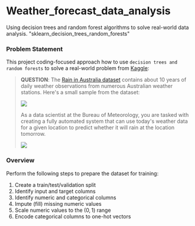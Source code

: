 # Weather_forecast_data_analysis
Using decision trees and random forest algorithms to solve real-world data analysis. "sklearn_decision_trees_random_forests"

### Problem Statement

This project coding-focused approach how to use `decision trees and random forests` to solve a real-world problem from [Kaggle](https://kaggle.com/datasets):

> **QUESTION**: The [Rain in Australia dataset](https://kaggle.com/jsphyg/weather-dataset-rattle-package) contains about 10 years of daily weather observations from numerous Australian weather stations. Here's a small sample from the dataset:
> 
> ![](https://i.imgur.com/5QNJvir.png)
>
> As a data scientist at the Bureau of Meteorology, you are tasked with creating a fully automated system that can use today's weather data for a given location to predict whether it will rain at the location tomorrow. 
>
>
> ![](https://i.imgur.com/KWfcpcO.png)

### Overview 

Perform the following steps to prepare the dataset for training:

1. Create a train/test/validation split
2. Identify input and target columns
3. Identify numeric and categorical columns
4. Impute (fill) missing numeric values
5. Scale numeric values to the $(0, 1)$ range
6. Encode categorical columns to one-hot vectors
